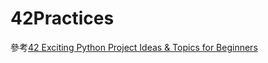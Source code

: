# 42Practices
參考[42 Exciting Python Project Ideas & Topics for Beginners](https://www.upgrad.com/blog/python-projects-ideas-topics-beginners)
